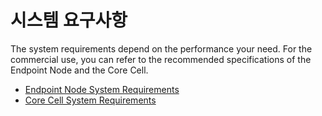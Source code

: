 # 시스템 요구사항

The system requirements depend on the performance your need. For the commercial use, you can refer to the recommended specifications of the Endpoint Node and the Core Cell.

- [Endpoint Node System Requirements](../../endpoint-node/system-requirements.md)
- [Core Cell System Requirements](../../core-cell/system-requirements.md)


